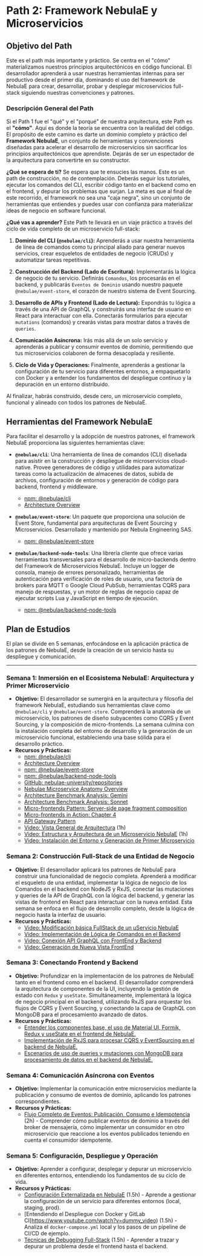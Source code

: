 # Path 2: Framework NebulaE y Microservicios

## Objetivo del Path

Este es el path más importante y práctico. Se centra en el "cómo" materializamos nuestros principios arquitectónicos en código funcional. El desarrollador aprenderá a usar nuestras herramientas internas para ser productivo desde el primer día, dominando el uso del framework de NebulaE para crear, desarrollar, probar y desplegar microservicios full-stack siguiendo nuestras convenciones y patrones.

### Descripción General del Path

Si el Path 1 fue el "qué" y el "porqué" de nuestra arquitectura, este Path es el **"cómo"**. Aquí es donde la teoría se encuentra con la realidad del código. El propósito de este camino es darte un dominio completo y práctico del **Framework NebulaE**, un conjunto de herramientas y convenciones diseñadas para acelerar el desarrollo de microservicios sin sacrificar los principios arquitectónicos que aprendiste. Dejarás de ser un espectador de la arquitectura para convertirte en su constructor.

**¿Qué se espera de ti?**
Se espera que te ensucies las manos. Este es un path de construcción, no de contemplación. Deberás seguir los tutoriales, ejecutar los comandos del CLI, escribir código tanto en el backend como en el frontend, y depurar los problemas que surjan. La meta es que al final de este recorrido, el framework no sea una "caja negra", sino un conjunto de herramientas que entiendes y puedes usar con confianza para materializar ideas de negocio en software funcional.

**¿Qué vas a aprender?**
Este Path te llevará en un viaje práctico a través del ciclo de vida completo de un microservicio full-stack:

1.  **Dominio del CLI (`@nebulae/cli`):** Aprenderás a usar nuestra herramienta de línea de comandos como tu principal aliado para generar nuevos servicios, crear esqueletos de entidades de negocio (CRUDs) y automatizar tareas repetitivas.

2.  **Construcción del Backend (Lado de Escritura):** Implementarás la lógica de negocio de tu servicio. Definirás `Comandos`, los procesarás en el backend, y publicarás `Eventos de Dominio` usando nuestro paquete `@nebulae/event-store`, el corazón de nuestro sistema de Event Sourcing.

3.  **Desarrollo de APIs y Frontend (Lado de Lectura):** Expondrás tu lógica a través de una API de GraphQL y construirás una interfaz de usuario en React para interactuar con ella. Conectarás formularios para ejecutar `mutations` (comandos) y crearás vistas para mostrar datos a través de `queries`.

4.  **Comunicación Asíncrona:** Irás más allá de un solo servicio y aprenderás a publicar y consumir eventos de dominio, permitiendo que tus microservicios colaboren de forma desacoplada y resiliente.

5.  **Ciclo de Vida y Operaciones:** Finalmente, aprenderás a gestionar la configuración de tu servicio para diferentes entornos, a empaquetarlo con Docker y a entender los fundamentos del despliegue continuo y la depuración en un entorno distribuido.

Al finalizar, habrás construido, desde cero, un microservicio completo, funcional y alineado con todos los patrones de NebulaE.

## Herramientas del Framework NebulaE

Para facilitar el desarrollo y la adopción de nuestros patrones, el framework NebulaE proporciona las siguientes herramientas clave:

*   **`@nebulae/cli`**: Una herramienta de línea de comandos (CLI) diseñada para asistir en la construcción y despliegue de microservicios cloud-native. Provee generadores de código y utilidades para automatizar tareas como la actualización de almacenes de datos, subida de archivos, configuración de entornos y generación de código para backend, frontend y middleware.
    *   [npm: @nebulae/cli](https://www.npmjs.com/package/@nebulae/cli)
    *   [Architecture Overview](https://www.npmjs.com/package/@nebulae/cli#architecture-overview)

*   **`@nebulae/event-store`**: Un paquete que proporciona una solución de Event Store, fundamental para arquitecturas de Event Sourcing y Microservicios. Desarrollado y mantenido por Nebula Engineering SAS.
    *   [npm: @nebulae/event-store](https://www.npmjs.com/package/@nebulae/event-store)

*   **`@nebulae/backend-node-tools`**: Una librería cliente que ofrece varias herramientas transversales para el desarrollo de micro-backends dentro del Framework de Microservicios NebulaE. Incluye un logger de consola, manejo de errores personalizado, herramientas de autenticación para verificación de roles de usuario, una factoría de brokers para MQTT o Google Cloud PubSub, herramientas CQRS para manejo de respuestas, y un motor de reglas de negocio capaz de ejecutar scripts Lua y JavaScript en tiempo de ejecución.
    *   [npm: @nebulae/backend-node-tools](https://www.npmjs.com/package/@nebulae/backend-node-tools)

## Plan de Estudios

El plan se divide en 5 semanas, enfocándose en la aplicación práctica de los patrones de NebulaE, desde la creación de un servicio hasta su despliegue y comunicación.

---

### Semana 1: Inmersión en el Ecosistema NebulaE: Arquitectura y Primer Microservicio

*   **Objetivo:** El desarrollador se sumergirá en la arquitectura y filosofía del framework NebulaE, estudiando sus herramientas clave como `@nebulae/cli` y `@nebulae/event-store`. Comprenderá la anatomía de un microservicio, los patrones de diseño subyacentes como CQRS y Event Sourcing, y la composición de micro-frontends. La semana culmina con la instalación completa del entorno de desarrollo y la generación de un microservicio funcional, estableciendo una base sólida para el desarrollo práctico.
*   **Recursos y Prácticas:**
    *   [npm: @nebulae/cli](https://www.npmjs.com/package/@nebulae/cli)
    *   [Architecture Overview](https://www.npmjs.com/package/@nebulae/cli#architecture-overview)
    *   [npm: @nebulae/event-store](https://www.npmjs.com/package/@nebulae/event-store)
    *   [npm: @nebulae/backend-node-tools](https://www.npmjs.com/package/@nebulae/backend-node-tools)
    *   [GitHub: nebulae-university/repositories](https://github.com/orgs/nebulae-university/repositories)
    *   [Nebulae Microservice Anatomy Overview](https://github.com/nebulae-university/software-development/blob/main/documents/nebulae_microservice_anatomy_overview.md)
    *   [Architecture Benchmark Analysis: Gemini](https://github.com/nebulae-university/software-development/blob/main/documents/architecture_benchmark_analysis_gemini.md)
    *   [Architecture Benchmark Analysis: Sonnet](https://github.com/nebulae-university/software-development/blob/main/documents/architecture_benchmark_analysis_sonnet.md)
    *   [Micro-frontends Pattern: Server-side page fragment composition](https://microservices.io/patterns/ui/server-side-page-fragment-composition.html)
    *   [Micro-frontends in Action: Chapter 4](https://livebook.manning.com/book/micro-frontends-in-action/chapter-4)
    *   [API Gateway Pattern](https://microservices.io/patterns/apigateway.html)
    *   [Video: Vista General de Arquitectura](https://www.youtube.com/watch?v=CxbGZhWJDkM) (1h)
    *   [Video: Estructura y Arquitectura de un Microservicio NebulaE](https://www.youtube.com/watch?v=8XgWmuzcAkE) (1h)
    *   [Video: Instalación del Entorno y Generación de Primer Microservicio](https://youtu.be/MdLlDh7y9kI)

### Semana 2: Construcción Full-Stack de una Entidad de Negocio

*   **Objetivo:** El desarrollador aplicará los patrones de NebulaE para construir una funcionalidad de negocio completa. Aprenderá a modificar el esqueleto de una entidad, implementar la lógica de negocio de los Comandos en el backend con NodeJS y RxJS, conectar las mutaciones y queries de la API de GraphQL con la lógica del backend, y generar las vistas de frontend en React para interactuar con la nueva entidad. Esta semana se enfoca en el flujo de desarrollo completo, desde la lógica de negocio hasta la interfaz de usuario.
*   **Recursos y Prácticas:**
    *   [Video: Modificación básica FullStack de un µServicio NebulaE](https://youtu.be/GC8qjgkX3F8)
    *   [Video: Implementación de Lógica de Comandos en el Backend](https://youtu.be/5HiQB8uWhfM)
    *   [Video: Conexión API GraphQL con FrontEnd y Backend](https://youtu.be/PIptkzY6TFk)
    *   [Video: Generación de Nueva Vista FrontEnd](https://youtu.be/9M1GhET8kC0)

### Semana 3: Conectando Frontend y Backend

*   **Objetivo:** Profundizar en la implementación de los patrones de NebulaE tanto en el frontend como en el backend. El desarrollador comprenderá la arquitectura de componentes de la UI, incluyendo la gestión de estado con `Redux` y `useState`. Simultáneamente, implementará la lógica de negocio principal en el backend, utilizando RxJS para orquestar los flujos de CQRS y Event Sourcing, y conectando la capa de GraphQL con MongoDB para el procesamiento avanzado de datos.
*   **Recursos y Prácticas:**
    *   [Entender los componentes base, el uso de Material UI, Formik, Redux y useState en el frontend de NebulaE.](https://www.youtube.com/watch?v=dummy_video)
    *   [Implementación de RxJS para procesar CQRS y EventSourcing en el backend de NebulaE.](https://www.youtube.com/watch?v=dummy_video)
    *   [Escenarios de uso de queries y mutaciones con MongoDB para procesamiento de datos en el backend de NebulaE.](https://www.youtube.com/watch?v=dummy_video)

### Semana 4: Comunicación Asíncrona con Eventos

*   **Objetivo:** Implementar la comunicación entre microservicios mediante la publicación y consumo de eventos de dominio, aplicando los patrones correspondientes.
*   **Recursos y Prácticas:**
    *   [Flujo Completo de Eventos: Publicación, Consumo e Idempotencia](https://www.youtube.com/watch?v=dummy_video) (2h) - Comprender cómo publicar eventos de dominio a través del broker de mensajería, cómo implementar un consumidor en otro microservicio que reaccione a los eventos publicados teniendo en cuenta el consumidor idempotente.

### Semana 5: Configuración, Despliegue y Operación

*   **Objetivo:** Aprender a configurar, desplegar y depurar un microservicio en diferentes entornos, entendiendo los fundamentos de su ciclo de vida.
*   **Recursos y Prácticas:**
    *   [Configuración Externalizada en NebulaE](https://www.youtube.com/watch?v=dummy_video) (1.5h) - Aprende a gestionar la configuración de un servicio para diferentes entornos (local, staging, prod).
    *   [Entendiendo el Despliegue con Docker y GitLab CI]https://www.youtube.com/watch?v=dummy_video) (1.5h) - Analiza el `docker-compose.yml` local y los pasos de un pipeline de CI/CD de ejemplo.
    *   [Técnicas de Debugging Full-Stack](https://www.youtube.com/watch?v=dummy_video) (1.5h) - Aprender a trazar y depurar un problema desde el frontend hasta el backend.
